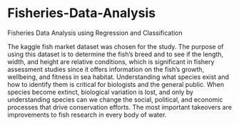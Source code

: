 # Fisheries-Data-Analysis
Fisheries Data Analysis using Regression and Classification

The kaggle fish market dataset was chosen for the study. The purpose of using this dataset is to determine the fish’s breed and to see if the length, width, and height are relative conditions, which is significant in fishery assessment studies since it offers information on the fish’s growth, wellbeing, and fitness in sea habitat. Understanding what species exist and how to identify them is critical for biologists and the general public. When species become extinct, biological variation is lost, and only by understanding species can we change the social, political, and economic processes that drive conservation efforts. The most important takeovers are improvements to fish research in every body of water.
